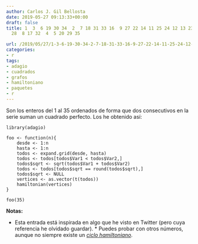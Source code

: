 ```yaml
---
author: Carlos J. Gil Bellosta
date: 2019-05-27 09:13:33+00:00
draft: false
title: 1  3  6 19 30 34  2  7 18 31 33 16  9 27 22 14 11 25 24 12 13 23 26 10 15 21
  28  8 17 32  4  5 20 29 35

url: /2019/05/27/1-3-6-19-30-34-2-7-18-31-33-16-9-27-22-14-11-25-24-12-13-23-26-10-15-21-28-8-17-32-4-5-20-29-35/
categories:
- r
tags:
- adagio
- cuadrados
- grafos
- hamiltoniano
- paquetes
- r
---
```





Son los enteros del 1 al 35 ordenados de forma que dos consecutivos en la serie suman un cuadrado perfecto. Los he obtenido así:







    library(adagio)

    foo <- function(n){
        desde <- 1:n
        hasta <- 1:n
        todos <- expand.grid(desde, hasta)
        todos <- todos[todos$Var1 < todos$Var2,]
        todos$sqrt <- sqrt(todos$Var1 + todos$Var2)
        todos <- todos[todos$sqrt == round(todos$sqrt),]
        todos$sqrt <- NULL
        vertices <- as.vector(t(todos))
        hamiltonian(vertices)
    }

    foo(35)







**Notas:**





  * Esta entrada está inspirada en algo que he visto en Twitter (pero cuya referencia he olvidado guardar).  * Puedes probar con otros números, aunque no siempre existe un _[ciclo hamiltoniano](https://en.wikipedia.org/wiki/Hamiltonian_path)_.

